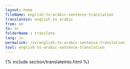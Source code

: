 ```yaml
---
layout: home
fileName: english-to-arabic-sentence-translation
translatein: english_to_arabic
from: en
to: ar
folderName : translate
lang: sv
permalink: /sv/english-to-arabic-sentence-translation
tool: english-to-arabic-sentence-translation
---
```

{% include section/translateinto.html %}